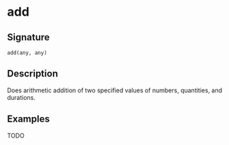 # add

## Signature

`add(any, any)`

## Description

Does arithmetic addition of two specified values of numbers, quantities, and durations.

## Examples

TODO
